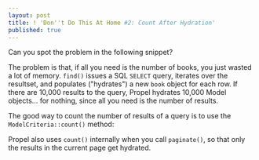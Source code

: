 ```yaml
---
layout: post
title: ! 'Don''t Do This At Home #2: Count After Hydration'
published: true
---
```

<p>Can you spot the problem in the following snippet?</p>
<p><script src="https://gist.github.com/bebcdcd21761858c07a0.js"></script></p>
<p>The problem is that, if all you need is the number of books, you just wasted a lot of memory.<!--more--> <code>find()</code> issues a SQL <code>SELECT</code> query, iterates over the resultset, and populates ("hydrates") a new <code>book</code> object for each row. If there are 10,000 results to the query, Propel hydrates 10,000 Model objects... for nothing, since all you need is the number of results.</p>
<p>The good way to count the number of results of a query is to use the <code>ModelCriteria::count()</code> method:</p>
<p><script src="https://gist.github.com/a349db5405518d177c0f.js"></script></p>
<p>Propel also uses <code>count()</code> internally when you call <code>paginate()</code>, so that only the results in the current page get hydrated.</p>
